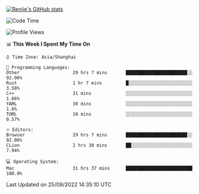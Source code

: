 [![Renjie's GitHub stats](https://github-readme-stats.vercel.app/api?username=liurenjie1024&show_icons=true&theme=chartreuse-dark)](https://github.com/anuraghazra/github-readme-stats)

<!--START_SECTION:waka-->
![Code Time](http://img.shields.io/badge/Code%20Time-188%20hrs%2019%20mins-blue)

![Profile Views](http://img.shields.io/badge/Profile%20Views-21-blue)

📊 **This Week I Spent My Time On** 

```text
⌚︎ Time Zone: Asia/Shanghai

💬 Programming Languages: 
Other                    29 hrs 7 mins       ███████████████████████░░   92.06% 
Rust                     1 hr 7 mins         █░░░░░░░░░░░░░░░░░░░░░░░░   3.58% 
C++                      31 mins             ░░░░░░░░░░░░░░░░░░░░░░░░░   1.66% 
YAML                     30 mins             ░░░░░░░░░░░░░░░░░░░░░░░░░   1.6% 
TOML                     10 mins             ░░░░░░░░░░░░░░░░░░░░░░░░░   0.57%

🔥 Editors: 
Browser                  29 hrs 7 mins       ███████████████████████░░   92.06% 
CLion                    2 hrs 30 mins       ██░░░░░░░░░░░░░░░░░░░░░░░   7.94%

💻 Operating System: 
Mac                      31 hrs 37 mins      █████████████████████████   100.0%

```


 Last Updated on 25/09/2022 14:35:10 UTC
<!--END_SECTION:waka-->

